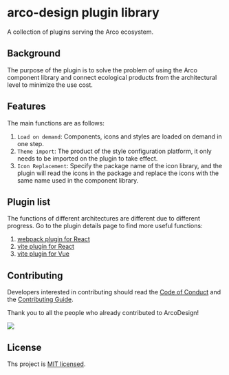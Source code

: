 # arco-design plugin library

A collection of plugins serving the Arco ecosystem.

## Background

The purpose of the plugin is to solve the problem of using the Arco component library and connect ecological products from the architectural level to minimize the use cost.

## Features

The main functions are as follows:

1. `Load on demand`: Components, icons and styles are loaded on demand in one step.
2. `Theme import`: The product of the style configuration platform, it only needs to be imported on the plugin to take effect.
3. `Icon Replacement`: Specify the package name of the icon library, and the plugin will read the icons in the package and replace the icons with the same name used in the component library.

## Plugin list

The functions of different architectures are different due to different progress. Go to the plugin details page to find more useful functions:

1. [webpack plugin for React](./packages/plugin-webpack-react/README.md)
2. [vite plugin for React](./packages/plugin-vite-react/README.md)
3. [vite plugin for Vue](./packages/plugin-vite-vue/README.md)

## Contributing

Developers interested in contributing should read the [Code of Conduct](./CODE_OF_CONDUCT.md) and
the [Contributing Guide](./CONTRIBUTING.md).

Thank you to all the people who already contributed to ArcoDesign!

<a href="https://github.com/arco-design/arco-plugins/graphs/contributors"><img src="https://contrib.rocks/image?repo=arco-design/arco-plugins" /></a>

## License

Ths project is [MIT licensed](./LICENSE).
